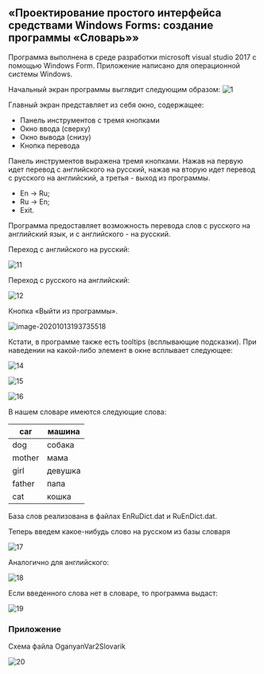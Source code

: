 ## «Проектирование простого интерфейса средствами Windows Forms: создание программы «Словарь»»

Программа выполнена в среде разработки microsoft visual studio 2017 с помощью Windows Form. Приложение написано для операционной системы Windows. 

Начальный экран программы выглядит следующим образом: ![1](..\md_src\1.PNG)

Главный экран представляет из себя окно, содержащее:

* Панель инструментов с тремя кнопками
* Окно ввода (сверху)
* Окно вывода (снизу)
* Кнопка перевода

 

Панель инструментов выражена тремя кнопками. Нажав на первую идет перевод с английского на русский, нажав на вторую идет перевод с русского на английский, а третья - выход из программы.

* En -> Ru; 
* Ru -> En;
* Exit.

 

Программа предоставляет возможность перевода слов с русского на английский язык, и с английского - на русский. 

Переход с английского на русский:

![11](..\md_src\11.PNG)

 

Переход с русского на английский:

 

![12](..\md_src\12.PNG)



 

Кнопка «Выйти из программы». 

![image-20201013193735518](..\md_src\13.png)

Кстати, в программе также есть tooltips (всплывающие подсказки). При наведении на какой-либо элемент в окне всплывает следующее: 

 ![14](..\md_src\14.PNG)

![15](C:\Users\OgRob\Desktop\C#\C_sharp_1st_term\md_src\15.PNG)

![16](..\md_src\16.PNG)

 

В нашем словаре имеются следующие слова:

| car    | машина  |
| ------ | ------- |
| dog    | собака  |
| mother | мама    |
| girl   | девушка |
| father | папа    |
| cat    | кошка   |

 

База слов реализована в файлах EnRuDict.dat  и RuEnDict.dat.

Теперь введем какое-нибудь слово на русском из базы словаря

![17](..\md_src\17.PNG)

Аналогично для английского:

![18](..\md_src\18.PNG)

 

Если введенного слова нет в словаре, то программа выдаст:

![19](..\md_src\19.PNG)

### Приложение

Схема файла OganyanVar2Slovarik

![20](..\md_src\20.PNG)